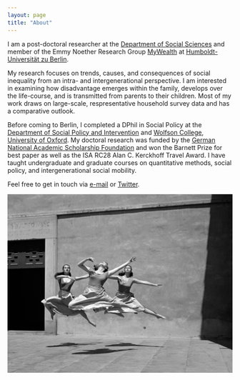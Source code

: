 ```yaml
---
layout: page
title: "About"
---
```


I am a post-doctoral researcher at the [Department of Social Sciences](https://www.sowi.hu-berlin.de/en) and member of the Emmy Noether Research Group [MyWealth](https://www.sowi.hu-berlin.de/en/lehrbereiche-en/sozpolsoz/research/mywealth_eng) at [Humboldt-Universität zu Berlin](https://www.hu-berlin.de/en?set_language=en).

My research focuses on trends, causes, and consequences of social inequality from an intra- and intergenerational perspective. I am interested in examining how disadvantage emerges within the family, develops over the life-course, and is transmitted from parents to their children. Most of my work draws on large-scale, respresentative household survey data and has a comparative outlook. 

Before coming to Berlin, I completed a DPhil in Social Policy at the [Department of Social Policy and Intervention](https://www.spi.ox.ac.uk/) and [Wolfson College](https://www.wolfson.ox.ac.uk/), [University of Oxford](https://www.ox.ac.uk/). My doctoral research was funded by the [German National Academic Scholarship Foundation](https://www.studienstiftung.de/en/) and won the Barnett Prize for best paper as well as the ISA RC28 Alan C. Kerckhoff Travel Award. I have taught undergraduate and graduate courses on quantitative methods, social policy, and intergenerational social mobility. 

Feel free to get in touch via [e-mail](nhatan.trinh@hu-berlin.de) or [Twitter](https://twitter.com/NhatAnTrinh).

![portrait](/assets/test.jpg)
